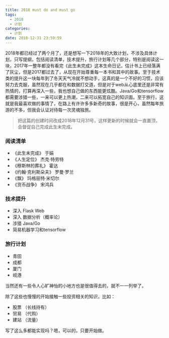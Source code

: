 ```yaml
---
title: 2018 must do and must go
tags:
  - 2018
  - 计划
categories:
  - 计划
date: 2018-12-31 23:59:59
---
```



2018年都已经过了两个月了，还是想写一下2018年的大致计划，不涉及具体计划，只写提纲，包括阅读清单，技术提升，旅行计划等几个部分，特别是阅读这一块，2017年一整年都没有看完《此生未完成》这本生命日记，估计书上已经落满了灰尘，但是2017都过去了，从现在开始尊重每一本书和其中的故事。至于技术类的提升这一块每年到了冬天天气冷就不想动手，这真的是一个不好的习惯，应该努力去克服，虽然现在几乎都在和数据打交道，但是对于web从心底里还是非常有热情的，打算再深入一些，我也想自己做的东西能更炫酷。Java/Go和tensorflow都需要涉猎一些，一来可以更上热潮，二来可以拓宽自己的知识面。至于旅行，这就是我最喜欢做的事情了，在路上有许许多多新奇的故事，很是开心，虽然每年旅游的不多，但我会认证对待每一次灵魂独旅。

> 把这篇的创建时间改成2018年12月31号，这样更新的时候就会一直置顶，会督促自己完成此生未完成。

<!--more-->

### 阅读清单

- 《此生未完成》 于娟
- 《人生定位》 杰克·特劳特
- 《穆斯林的葬礼》 霍达
- 《约翰·克利斯朵夫》 罗曼·罗兰
- 《飘》 玛格丽特·米切尔
- 《货币战争》 宋鸿兵

### 技术提升

- 深入 Flask Web
- 深入 数据分析（概率论）
- 涉猎  Java/Go
- 简易机器学习和tensorflow

### 旅行计划

- 青田
- 成都
- 厦门
- 岘港

当然还有一些令人心旷神怡的小地方也是很值得去的，就不一一列举了。

除了这些也慢慢的开始接触一些投资相关的知识，比如：

- 股票 （长线持有）
- 贸易 （代购）
- 建站 （流量）

写了这么多都能实现吗？嗯，可以的，只要开始做。









